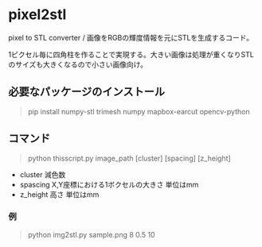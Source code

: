 # pixel2stl
pixel to STL converter / 画像をRGBの輝度情報を元にSTLを生成するコード。

1ピクセル毎に四角柱を作ることで実現する。大きい画像は処理が重くなりSTLのサイズも大きくなるので小さい画像向け。

## 必要なパッケージのインストール

> pip install numpy-stl trimesh numpy mapbox-earcut opencv-python 

## コマンド

>python thisscript.py image_path [cluster] [spacing] [z_height]

* cluster 減色数
* spascing X,Y座標における1ボクセルの大きさ 単位はmm
* z_height 高さ 単位はmm 

### 例

> python img2stl.py sample.png 8 0.5 10
